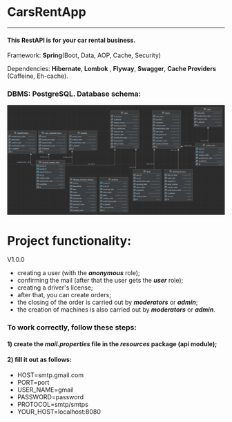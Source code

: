 # CarsRentApp
___
#### This RestAPI is for your car rental business.  
Framework: **Spring**(Boot, Data, AOP, Cache, Security)

Dependencies: 
**Hibernate**, **Lombok** , **Flyway**, **Swagger**, **Cache Providers** (Caffeine, Eh-cache).

### DBMS: PostgreSQL. Database schema:
<img src="db.png">

# Project functionality:

V1.0.0
- creating a user (with the ***anonymous*** role);
- confirming the mail (after that the user gets the ***user*** role);
- creating a driver's license;
- after that, you can create orders;
- the closing of the order is carried out by ***moderators*** or ***admin***;
- the creation of machines is also carried out by ***moderators*** or ***admin***.
### To work correctly, follow these steps:

#### 1) create the ***mail.properties*** file in the ***resources*** package (api module);

#### 2) fill it out as follows:  
- HOST=smtp.gmail.com   
- PORT=port  
- USER_NAME=gmail  
- PASSWORD=password   
- PROTOCOL=smtp/smtps
- YOUR_HOST=localhost:8080
